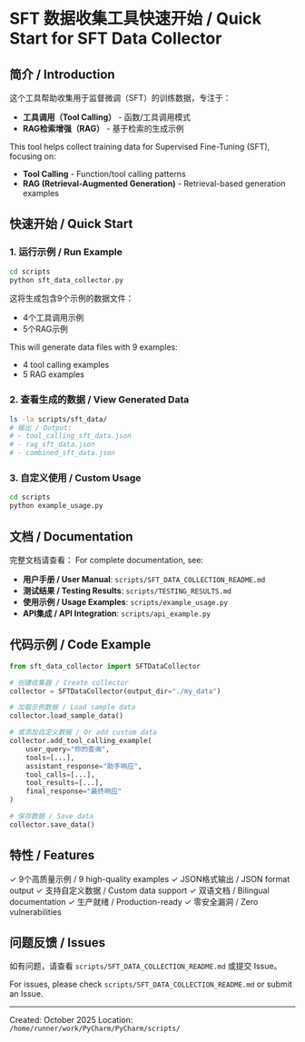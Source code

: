 # SFT 数据收集工具快速开始 / Quick Start for SFT Data Collector

## 简介 / Introduction

这个工具帮助收集用于监督微调（SFT）的训练数据，专注于：
- **工具调用（Tool Calling）** - 函数/工具调用模式
- **RAG检索增强（RAG）** - 基于检索的生成示例

This tool helps collect training data for Supervised Fine-Tuning (SFT), focusing on:
- **Tool Calling** - Function/tool calling patterns
- **RAG (Retrieval-Augmented Generation)** - Retrieval-based generation examples

## 快速开始 / Quick Start

### 1. 运行示例 / Run Example

```bash
cd scripts
python sft_data_collector.py
```

这将生成包含9个示例的数据文件：
- 4个工具调用示例
- 5个RAG示例

This will generate data files with 9 examples:
- 4 tool calling examples
- 5 RAG examples

### 2. 查看生成的数据 / View Generated Data

```bash
ls -la scripts/sft_data/
# 输出 / Output:
# - tool_calling_sft_data.json
# - rag_sft_data.json
# - combined_sft_data.json
```

### 3. 自定义使用 / Custom Usage

```bash
cd scripts
python example_usage.py
```

## 文档 / Documentation

完整文档请查看：
For complete documentation, see:

- **用户手册 / User Manual**: `scripts/SFT_DATA_COLLECTION_README.md`
- **测试结果 / Testing Results**: `scripts/TESTING_RESULTS.md`
- **使用示例 / Usage Examples**: `scripts/example_usage.py`
- **API集成 / API Integration**: `scripts/api_example.py`

## 代码示例 / Code Example

```python
from sft_data_collector import SFTDataCollector

# 创建收集器 / Create collector
collector = SFTDataCollector(output_dir="./my_data")

# 加载示例数据 / Load sample data
collector.load_sample_data()

# 或添加自定义数据 / Or add custom data
collector.add_tool_calling_example(
    user_query="你的查询",
    tools=[...],
    assistant_response="助手响应",
    tool_calls=[...],
    tool_results=[...],
    final_response="最终响应"
)

# 保存数据 / Save data
collector.save_data()
```

## 特性 / Features

✓ 9个高质量示例 / 9 high-quality examples
✓ JSON格式输出 / JSON format output
✓ 支持自定义数据 / Custom data support
✓ 双语文档 / Bilingual documentation
✓ 生产就绪 / Production-ready
✓ 零安全漏洞 / Zero vulnerabilities

## 问题反馈 / Issues

如有问题，请查看 `scripts/SFT_DATA_COLLECTION_README.md` 或提交 Issue。

For issues, please check `scripts/SFT_DATA_COLLECTION_README.md` or submit an Issue.

---

Created: October 2025
Location: `/home/runner/work/PyCharm/PyCharm/scripts/`
